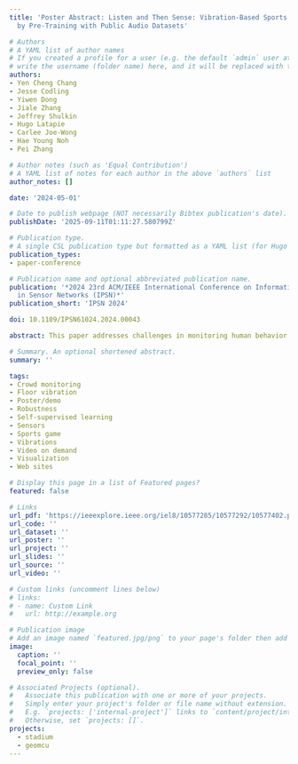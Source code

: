 ```yaml
---
title: 'Poster Abstract: Listen and Then Sense: Vibration-Based Sports Crowd Monitoring
  by Pre-Training with Public Audio Datasets'

# Authors
# A YAML list of author names
# If you created a profile for a user (e.g. the default `admin` user at `content/authors/admin/`), 
# write the username (folder name) here, and it will be replaced with their full name and linked to their profile.
authors:
- Yen Cheng Chang
- Jesse Codling
- Yiwen Dong
- Jiale Zhang
- Jeffrey Shulkin
- Hugo Latapie
- Carlee Joe-Wong
- Hae Young Noh
- Pei Zhang

# Author notes (such as 'Equal Contribution')
# A YAML list of notes for each author in the above `authors` list
author_notes: []

date: '2024-05-01'

# Date to publish webpage (NOT necessarily Bibtex publication's date).
publishDate: '2025-09-11T01:11:27.580799Z'

# Publication type.
# A single CSL publication type but formatted as a YAML list (for Hugo requirements).
publication_types:
- paper-conference

# Publication name and optional abbreviated publication name.
publication: '*2024 23rd ACM/IEEE International Conference on Information Processing
  in Sensor Networks (IPSN)*'
publication_short: 'IPSN 2024'

doi: 10.1109/IPSN61024.2024.00043

abstract: This paper addresses challenges in monitoring human behavior in crowds through floor vibration sensing, overcoming limitations like subjective manual observation, visual occlusions, and audio interference. Our approach involves tackling limited-data vibration signal tasks by conducting pre-training across modalities, leveraging publicly available audio datasets. By leveraging self-supervised representation learning to pre-train on publicly available audio datasets, our approach reduces data requirements, improves robustness, and minimizes the need for human labeling efforts. Evaluation using in-game stadium vibration data with YouTube audio dataset demonstrates up to 5.8× error reduction for crowd behavior.

# Summary. An optional shortened abstract.
summary: ''

tags:
- Crowd monitoring
- Floor vibration
- Poster/demo
- Robustness
- Self-supervised learning
- Sensors
- Sports game
- Vibrations
- Video on demand
- Visualization
- Web sites

# Display this page in a list of Featured pages?
featured: false

# Links
url_pdf: 'https://ieeexplore.ieee.org/iel8/10577285/10577292/10577402.pdf'
url_code: ''
url_dataset: ''
url_poster: ''
url_project: ''
url_slides: ''
url_source: ''
url_video: ''

# Custom links (uncomment lines below)
# links:
# - name: Custom Link
#   url: http://example.org

# Publication image
# Add an image named `featured.jpg/png` to your page's folder then add a caption below.
image:
  caption: ''
  focal_point: ''
  preview_only: false

# Associated Projects (optional).
#   Associate this publication with one or more of your projects.
#   Simply enter your project's folder or file name without extension.
#   E.g. `projects: ['internal-project']` links to `content/project/internal-project/index.md`.
#   Otherwise, set `projects: []`.
projects:
  - stadium
  - geomcu
---
```

